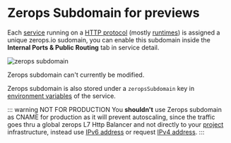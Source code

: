 # Zerops Subdomain for previews

Each [service](/documentation/overview/projects-and-services-structure.html#service) running on a [HTTP protocol](/documentation/routing/routing-between-project-services.html) (mostly [runtimes](/documentation/services/runtimes.html)) is assigned a unique zerops.io sudomain, you can enable this subdomain inside the **Internal Ports & Public Routing** tab in service detail.

![zerops subdomain](/zerops-subdomain.png "zerops subdomain")

Zerops subdomain can't currently be modified.

Zerops subdomain is also stored under a `zeropsSubdomain` key in [environment variables](/documentation/environment-variables/how-to-access.html) of the service.

::: warning NOT FOR PRODUCTION
You **shouldn't** use Zerops subdomain as CNAME for production as it will prevent autoscaling, since the traffic goes thru a global zerops L7 Http Balancer and not directly to your [project](/documentation/overview/projects-and-services-structure.html#project) infrastructure, instead use [IPv6 address](/documentation/routing/unique-ipv4-ipv6-addresses.html) or request [IPv4 address](/documentation/routing/unique-ipv4-ipv6-addresses.html).
:::
